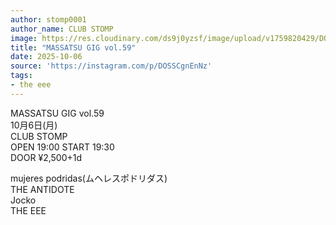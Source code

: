 ```yaml
---
author: stomp0001
author_name: CLUB STOMP
image: https://res.cloudinary.com/ds9j0yzsf/image/upload/v1759820429/DOSSCgnEnNz.jpg
title: "MASSATSU GIG vol.59"
date: 2025-10-06
source: 'https://instagram.com/p/DOSSCgnEnNz'
tags:
- the eee
---
```

MASSATSU GIG vol.59<br>
10月6日(月)<br>
CLUB STOMP<br>
OPEN 19:00 START 19:30<br>
DOOR ¥2,500+1d

mujeres podridas(ムヘレスポドリダス)<br>
THE ANTIDOTE<br>
Jocko<br>
THE EEE